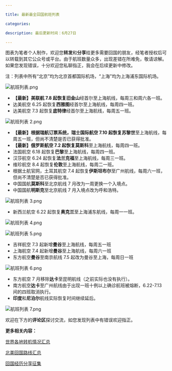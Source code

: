 ```yaml
---

title: 最新最全回国航班列表

categories:

description: 最后更新时间：6月27日

---
```


图表为笔者个人制作，欢迎您**转发**和**分享**给更多需要回国的朋友，经笔者授权后可以转载到其它公众号或平台。由于航班数量众多，出现差错在所难免，敬请谅解。如果您发现错误，十分欢迎您私聊指正，我会在后续更新中修改。

注：列表中所有“北京”均为北京首都国际机场，“上海”均为上海浦东国际机场。

![航班列表.png](https://i.loli.net/2020/06/27/4Lfde2xIWzZbchg.png)

- **【最新】**美联航 7.8 起恢复**旧金山**经首尔至上海航线，每周三和周六各一班。
- 达美航空 6.25 起恢复**西雅图**经首尔至上海航线，每周四一班。
- 达美航空 7.3 起恢复**底特律**经首尔至上海航线，每周五一班。

![航班列表 2.png](https://i.loli.net/2020/06/27/ESJZix8cMszkdBy.png)

- **【最新】**根据瑞航订票系统，瑞士国际航空 7.10 起恢复**苏黎世**至上海航线，每周五一班，但尚不清楚是否已获得批准。
- **【最新】**俄罗斯航空 7.2 起恢复**莫斯科**至上海航线，每周四一班。
- 法国航空 6.18 起恢复**巴黎**至上海航线，每周四一班。
- 汉莎航空 6.24 起恢复**法兰克福**至上海航线，每周三一班。
- 维珍航空 8.4 起恢复**伦敦**至上海航线，每周二一班。
- 根据土航官网，土耳其航空 7.4 起恢复**伊斯坦布尔**至广州航线，每周六一班，但尚不清楚是否已获得批准。
- 中国国航**莫斯科**至北京航线 7 月改为一周更换一个入境点。
- 中国国航**明斯克**至北京航线 7 月入境点改为呼和浩特。

![航班列表 3.png](https://i.loli.net/2020/06/27/X5ZY7fMyc6H2x4w.png)

- 新西兰航空 6.22 起恢复**奥克兰**至上海浦东航线，每周一一班。

![航班列表 4.png](https://i.loli.net/2020/06/27/kEHRUKvAbz7TdlB.png)

![航班列表 5.png](https://i.loli.net/2020/06/27/1upAJgFojte6CrY.png)

- 吉祥航空 7.3 起新增**曼谷**至上海航线，每周五一班
- 上海航空 7.4 起新增**曼谷**至上海航线，每周六一班
- 东方航空**曼谷**至南京航线 7.5 起改为曼谷至上海，每周日一班

![航班列表 6.png](https://i.loli.net/2020/06/27/UtFlGg6diyxvKmL.png)

- 东方航空 7 月移除**达卡**至昆明航线（之前实际也没有执行）。
- 南方航空**达卡**至广州航线由于出现一班十例以上确诊航班被熔断，6.22-7.13 间的四班取消执行。
- **印度**和**尼泊尔**航线实际恢复时间继续延后。

![航班列表 7.png](https://i.loli.net/2020/06/27/iGgJMAy5DEYjqNP.png)

欢迎在下方的**评论区**探讨交流，如您发现列表中有错误欢迎指正。

**更多相关内容：**

[世界各地转机情况汇总](/转机情况)

[北美回国路线汇总](/北美路线)

[回国经历分享征集](/回国经历分享)

